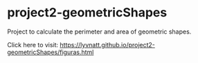 # project2-geometricShapes
Project to calculate the perimeter and area of geometric shapes.

Click here to visit: https://lyvnatt.github.io/project2-geometricShapes/figuras.html
